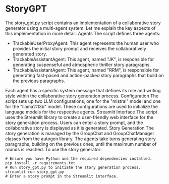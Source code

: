 # StoryGPT
The story_gpt.py script contains an implementation of a collaborative story generator using a multi-agent system. Let me explain the key aspects of this implementation in more detail.
Agents
The script defines three agents:

* TrackableUserProxyAgent: This agent represents the human user who provides the initial story prompt and receives the collaboratively generated story.
* TrackableAssistantAgent: This agent, named "JK", is responsible for generating suspenseful and atmospheric thriller story paragraphs.
* TrackableAssistantAgent: This agent, named "RRM", is responsible for generating fast-paced and action-packed story paragraphs that build on the previous paragraphs.

Each agent has a specific system message that defines its role and writing style within the collaborative story generation process.
Configuration
The script sets up two LLM configurations, one for the "mistral" model and one for the "llama2:13b" model. These configurations are used to initialize the language models for the respective agents.
Streamlit Interface
The script uses the Streamlit library to create a user-friendly web interface for the story generation process. Users can enter a story prompt, and the collaborative story is displayed as it is generated.
Story Generation
The story generation is managed by the GroupChat and GroupChatManager classes from the autogen library. The agents take turns generating story paragraphs, building on the previous ones, until the maximum number of rounds is reached.
To use the story generator:
```
# Ensure you have Python and the required dependencies installed.
pip install -r requirements.txt
# Run story_gpt.py to initiate the story generation process.
streamlit run story_gpt.py
# Enter a story prompt in the Streamlit interface.
